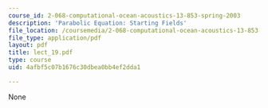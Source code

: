 ```yaml
---
course_id: 2-068-computational-ocean-acoustics-13-853-spring-2003
description: 'Parabolic Equation: Starting Fields'
file_location: /coursemedia/2-068-computational-ocean-acoustics-13-853-spring-2003/4afbf5c07b1676c30dbea0bb4ef2dda1_lect_19.pdf
file_type: application/pdf
layout: pdf
title: lect_19.pdf
type: course
uid: 4afbf5c07b1676c30dbea0bb4ef2dda1

---
```

None